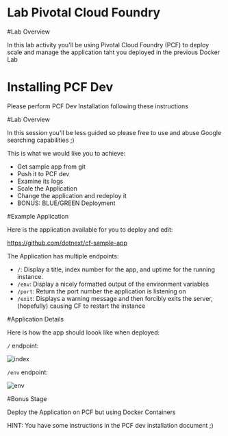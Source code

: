 # Lab Pivotal Cloud Foundry

#Lab Overview

In this lab activity you'll be using Pivotal Cloud Foundry (PCF) to deploy scale and manage the application taht you deployed in the previous Docker Lab


# Installing PCF Dev

Please perform PCF Dev Installation following these instructions

#Lab Overview

In this session you'll be less guided so please free to use and abuse Google searching capabilities ;)

This is what we would like you to achieve:
* Get sample app from git
* Push it to PCF dev
* Examine its logs
* Scale the Application
* Change the application and redeploy it
* BONUS: BLUE/GREEN Deployment

#Example Application

Here is the application available for you to deploy and edit:

https://github.com/dotnext/cf-sample-app

The Application has multiple endpoints:

* `/`: Display a title, index number for the app, and uptime for the running instance.
* `/env`: Display a nicely formatted output of the environment variables
* `/port`: Return the port number the application is listening on
* `/exit`: Displays a warning message and then forcibly exits the server, (hopefully) causing CF to restart the instance

#Application Details

Here is how the app should loook like when deployed:

`/` endpoint:

![index](https://raw.githubusercontent.com/dotnext/cf-sample-app/master/images/index.png)

`/env` endpoint:

![env](https://raw.githubusercontent.com/dotnext/cf-sample-app/master/images/env.png)


#Bonus Stage

Deploy the Application on PCF but using Docker Containers

HINT: You have some instructions in the PCF dev installation document ;)
